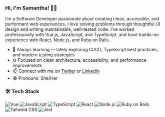 ### Hi, I'm Samantha! 👋🏾


I’m a Software Developer passionate about creating clean, accessible, and performant web experiences. I love solving problems through thoughtful UI design and writing maintainable, well-tested code. I’ve worked professionally with Vue.js, JavaScript, and TypeScript, and have hands-on experience with React, Node.js, and Ruby on Rails.

- 🌱 Always learning — lately exploring CI/CD, TypeScript best practices, and modern testing strategies
- ⚙️ Focused on clean architecture, accessibility, and performance improvements
- 📫 Connect with me on [Twitter](https://twitter.com/samanthacodes) or [LinkedIn](https://www.linkedin.com/in/samantha-laine/)
- 😄 Pronouns: She/Her

### 🛠️ Tech Stack  

![Vue](https://img.shields.io/badge/Vue.js-35495E?style=for-the-badge&logo=vuedotjs&logoColor=4FC08D)
![JavaScript](https://img.shields.io/badge/JavaScript-F7DF1E?style=for-the-badge&logo=javascript&logoColor=black)
![TypeScript](https://img.shields.io/badge/TypeScript-007ACC?style=for-the-badge&logo=typescript&logoColor=white)
![React](https://img.shields.io/badge/React-20232A?style=for-the-badge&logo=react&logoColor=61DAFB)
![Node.js](https://img.shields.io/badge/Node.js-339933?style=for-the-badge&logo=node.js&logoColor=white)
![Ruby on Rails](https://img.shields.io/badge/Ruby_on_Rails-CC0000?style=for-the-badge&logo=ruby-on-rails&logoColor=white)
![Tailwind CSS](https://img.shields.io/badge/Tailwind_CSS-38B2AC?style=for-the-badge&logo=tailwind-css&logoColor=white)
![Jest](https://img.shields.io/badge/Jest-C21325?style=for-the-badge&logo=jest&logoColor=white)

